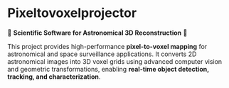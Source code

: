 # Pixeltovoxelprojector

🚀 **Scientific Software for Astronomical 3D Reconstruction** 🚀

This project provides high-performance **pixel-to-voxel mapping** for astronomical and space surveillance applications. It converts 2D astronomical images into 3D voxel grids using advanced computer vision and geometric transformations, enabling **real-time object detection, tracking, and characterization**.





